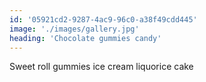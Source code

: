 ```yaml
---
id: '05921cd2-9287-4ac9-96c0-a38f49cdd445'
image: './images/gallery.jpg'
heading: 'Chocolate gummies candy'
---
```


Sweet roll gummies ice cream liquorice cake
